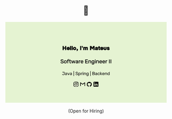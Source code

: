 <h1 align="center"> 🖖 </h1>
<div align="center">
  <img src="https://github.com/devmateuspereira/devmateuspereira/blob/master/images/header.png" alt="header"/>
</div>
<p align="center"> (Open for Hiring)</p>
